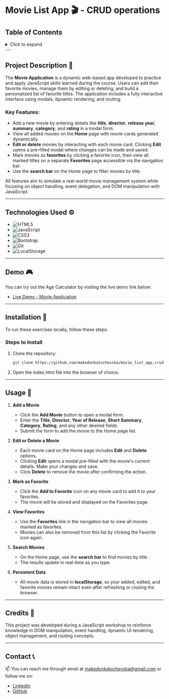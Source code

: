 # Movie List App 🎬 - CRUD operations

## Table of Contents

<details>
  <summary>Click to expand</summary>
  - 📜 Project Description <br>
  - ⚙️ Technologies Used <br>
  - 🎮 Demo <br>
  - 🔨 Installation <br>
  - 🚀 Usage <br>
  - 📝 Credits <br>
  - 📞 Contact <br>
</details>
---

## Project Description 📜

The **Movie Application** is a dynamic web-based app developed to practice and apply JavaScript skills learned during the course. Users can add their favorite movies, manage them by editing or deleting, and build a personalized list of favorite titles. The application includes a fully interactive interface using modals, dynamic rendering, and routing.

### Key Features:

- Add a new movie by entering details like **title**, **director**, **release year**, **summary**, **category**, and **rating** in a modal form.
- View all added movies on the **Home** page with movie cards generated dynamically.
- **Edit or delete** movies by interacting with each movie card. Clicking **Edit** opens a pre-filled modal where changes can be made and saved.
- Mark movies as **favorites** by clicking a favorite icon, then view all marked titles on a separate **Favorites** page accessible via the navigation bar.
- Use the **search bar** on the Home page to filter movies by title.

All features aim to simulate a real-world movie management system while focusing on object handling, event delegation, and DOM manipulation with JavaScript.

---

## Technologies Used ⚙️

- ![HTML5](https://img.shields.io/badge/HTML5-E34F26?style=flat-square&logo=html5&logoColor=white)
- ![JavaScript](https://img.shields.io/badge/JavaScript-F7DF1E?style=flat-square&logo=javascript&logoColor=black)
- ![CSS3](https://img.shields.io/badge/CSS3-1572B6?style=flat-square&logo=css3&logoColor=white)
- ![Bootstrap](https://img.shields.io/badge/Bootstrap-563D7C?style=flat-square&logo=bootstrap&logoColor=white)
- ![Git](https://img.shields.io/badge/Git-F05032?style=flat-square&logo=git&logoColor=white)
- ![LocalStorage](https://img.shields.io/badge/LocalStorage-323330?style=flat-square&logo=Google%20Chrome&logoColor=white)

---

## Demo 🎮

You can try out the Age Calculator by visiting the live demo link below:

- [Live Demo - Movie Application](https://movie-list-crud-makedonkatochevska.netlify.app/)

---

## Installation 🔨

To run these exercises locally, follow these steps:

### Steps to Install

1. Clone the repository:
   ```bash
   git clone https://github.com/makedonkatochevska/movie_list_app_crud.git .
   ```
2. Open the index.html file into the browser of choice.

---

## Usage 🚀

1. **Add a Movie**

   - Click the **Add Movie** button to open a modal form.
   - Enter the **Title**, **Director**, **Year of Release**, **Short Summary**, **Category**, **Rating**, and any other desired fields.
   - Submit the form to add the movie to the Home page list.

2. **Edit or Delete a Movie**

   - Each movie card on the Home page includes **Edit** and **Delete** options.
   - Clicking **Edit** opens a modal pre-filled with the movie's current details. Make your changes and save.
   - Click **Delete** to remove the movie after confirming the action.

3. **Mark as Favorite**

   - Click the **Add to Favorite** icon on any movie card to add it to your favorites.
   - The movie will be stored and displayed on the Favorites page.

4. **View Favorites**

   - Use the **Favorites** link in the navigation bar to view all movies marked as favorites.
   - Movies can also be removed from this list by clicking the Favorite icon again.

5. **Search Movies**

   - On the Home page, use the **search bar** to find movies by title.
   - The results update in real-time as you type.

6. **Persistent Data**
   - All movie data is stored in **localStorage**, so your added, edited, and favorite movies remain intact even after refreshing or closing the browser.

---

## Credits 📝

This project was developed during a JavaScript workshop to reinforce knowledge in DOM manipulation, event handling, dynamic UI rendering, object management, and routing concepts.

---

## Contact 📞

📫 You can reach me through email at [makedonkatochevska@gmail.com](mailto:makedonkatochevska@gmail.com) or follow me on:

- [LinkedIn](https://www.linkedin.com/in/makedonka-tochevska)
- [GitHub](https://github.com/makedonkatochevska)
